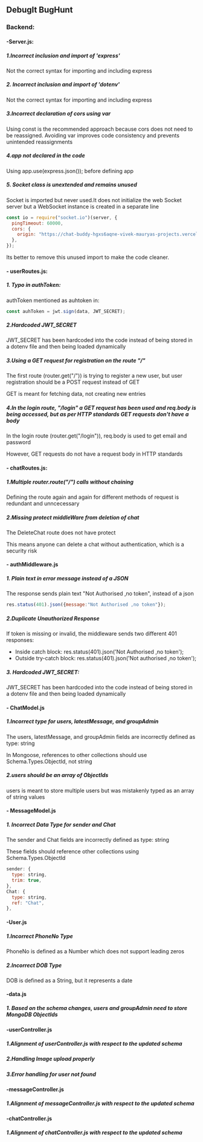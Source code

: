 ## DebugIt BugHunt
### Backend:
#### -Server.js:

##### 1.Incorrect inclusion and import of 'express'
Not the correct syntax for importing and including express

##### 2. Incorrect inclusion and import of 'dotenv'
Not the correct syntax for importing and including express

##### 3.Incorrect declaration of cors using var
Using const is the recommended approach because cors does not need to be reassigned. Avoiding var improves code consistency and prevents unintended reassignments

##### 4.app not declared in the code
Using app.use(express.json()); before defining app

##### 5. Socket class is unextended and remains unused
Socket is imported but never used.It does not initialize the web Socket server but a WebSocket instance is created in a separate line
```js
const io = require("socket.io")(server, {
  pingTimeout: 60000,
  cors: {
    origin: "https://chat-buddy-hgxs6aqne-vivek-mauryas-projects.vercel.app",
  },
});
```
Its better to remove this unused import to make the code cleaner.

#### - userRoutes.js:
##### 1. Typo in authToken:
authToken mentioned as auhtoken in:
```js
const auhToken = jwt.sign(data, JWT_SECRET);
```

##### 2.Hardcoded JWT_SECRET
JWT_SECRET has been hardcoded into the code instead of being stored in a dotenv file and then being loaded dynamically

##### 3.Using a GET request for registration on the route "/"
The first route (router.get("/")) is trying to register a new user, but user registration should be a POST request instead of GET


GET is meant for fetching data, not creating new entries

##### 4.In the login route, "/login" a GET request has been used and req.body is being accessed, but as per HTTP standards GET requests don't have a body

In the login route (router.get("/login")), req.body is used to get email and password

However, GET requests do not have a request body in HTTP standards


#### - chatRoutes.js:
##### 1.Multiple router.route("/") calls without chaining
Defining the route again and again for different methods of request is redundant and unncecessary

##### 2.Missing protect middleWare from deletion of chat
The DeleteChat route does not have protect

This means anyone can delete a chat without authentication, which is a security risk

#### - authMiddleware.js

##### 1. Plain text in error message instead of a JSON
The response sends plain text "Not Authorised ,no token", instead of a json
```js
res.status(401).json({message:"Not Authorised ,no token"});
```
##### 2.Duplicate Unauthorized Response
If token is missing or invalid, the middleware sends two different 401 responses:
- Inside catch block: res.status(401).json('Not Authorised ,no token');
- Outside try-catch block: res.status(401).json('Not authorised ,no token');

##### 3. Hardcoded JWT_SECRET:
JWT_SECRET has been hardcoded into the code instead of being stored in a dotenv file and then being loaded dynamically

#### - ChatModel.js
##### 1.Incorrect type for users, latestMessage, and groupAdmin
The users, latestMessage, and groupAdmin fields are incorrectly defined as type: string

In Mongoose, references to other collections should use Schema.Types.ObjectId, not string
##### 2.users should be an array of ObjectIds
users is meant to store multiple users but was mistakenly typed as an array of string values

#### - MessageModel.js
##### 1. Incorrect Data Type for sender and Chat
The sender and Chat fields are incorrectly defined as type: string

These fields should reference other collections using Schema.Types.ObjectId
```js
sender: {
  type: string,
  trim: true,
},
Chat: {
  type: string,
  ref: "Chat",
},
```
#### -User.js
##### 1.Incorrect PhoneNo Type
PhoneNo is defined as a Number which does not support leading zeros

##### 2.Incorrect DOB Type
DOB is defined as a String, but it represents a date

#### -data.js
##### 1. Based on the schema changes, users and groupAdmin need to store MongoDB ObjectIds

#### -userController.js
##### 1.Alignment of userController.js with respect to the updated schema
##### 2.Handling Image upload properly
##### 3.Error handling for user not found

#### -messageController.js
##### 1.Alignment of messageController.js with respect to the updated schema

#### -chatController.js
##### 1.Alignment of chatController.js with respect to the updated schema
